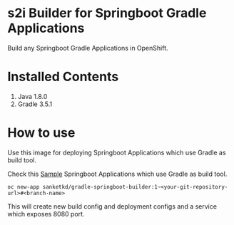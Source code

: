 # s2i Builder for Springboot Gradle Applications
Build any Springboot Gradle Applications in OpenShift.

# Installed Contents
1.  Java 1.8.0
2.  Gradle 3.5.1

# How to use
Use this image for deploying Springboot Applications which use Gradle as build tool.
  
Check this [Sample](https://github.com/SanketKD/openshift-spring-boot-gradle.git "openshift-spring-boot-gradle") Springboot Applications which use Gradle as build tool.


	oc new-app sanketkd/gradle-springboot-builder:1~<your-git-repository-url>#<branch-name>

This will create new build config and deployment configs and a service which exposes 8080 port.
